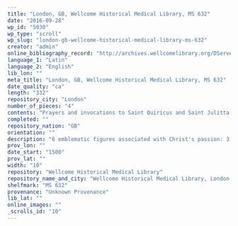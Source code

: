 ```yaml
---
title: "London, GB, Wellcome Historical Medical Library, MS 632"
date: "2016-09-28"
wp_id: "5030"
wp_type: "scroll"
wp_slug: "london-gb-wellcome-historical-medical-library-ms-632"
creator: "admin"
online_bibliography_record: "http://archives.wellcomelibrary.org/DServe/dserve.exe?dsqIni=Dserve.ini&dsqApp=Archive&dsqCmd=Show.tcl&dsqDb=Catalog&dsqPos=0&dsqSearch=%28AltRefNo%3D%27MS.632%27%29"
language_1: "Latin"
language_2: "English"
lib_lon: ""
meta_title: "London, GB, Wellcome Historical Medical Library, MS 632"
date_quality: "ca"
length: "332"
repository_city: "London"
number_of_pieces: "4"
contents: "Prayers and invocations to Saint Quiricus and Saint Julitta, his mother; with other prayers and invoctions against all evils spiritual and temporal, and for safe delivery in childbirth."
completed: ""
repository_nation: "GB"
orientation: ""
description: "6 emblematic figures associated with Christ's passion: 3 nails, instruments of Passion, 2 images of letters IHS, a crucifix, a figure of Christ standing."
prov_lon: ""
date_start: "1500"
prov_lat: ""
width: "10"
repository: "Wellcome Historical Medical Library"
repository_name_and_city: "Wellcome Historical Medical Library, London GB"
shelfmark: "MS 632"
provenance: "Unknown Provenance"
lib_lat: ""
online_images: ""
_scrolls_id: "10"
---
```



